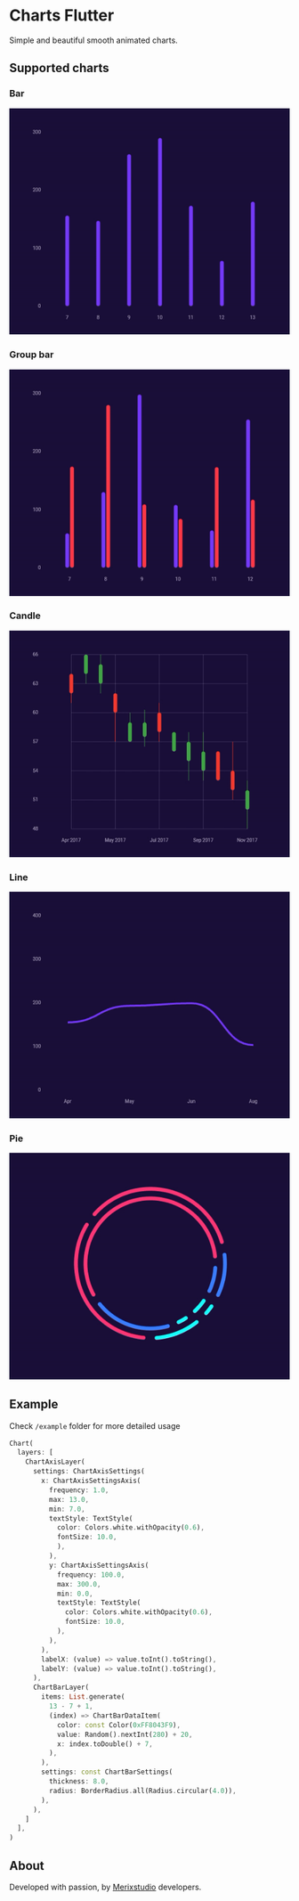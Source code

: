 # Charts Flutter
Simple and beautiful smooth animated charts.
## Supported charts
### Bar
![Screenshot1](/screenshots/chart_bar.gif) 
### Group bar
![Screenshot2](/screenshots/chart_group_bar.gif)
### Candle
![Screenshot3](/screenshots/chart_candle.gif)
### Line
![Screenshot4](/screenshots/chart_line.gif)
### Pie
![Screenshot5](/screenshots/chart_pie.gif)
## Example
Check `/example` folder for more detailed usage
```dart
Chart(
  layers: [
    ChartAxisLayer(
      settings: ChartAxisSettings(
        x: ChartAxisSettingsAxis(
          frequency: 1.0,
          max: 13.0,
          min: 7.0,
          textStyle: TextStyle(
            color: Colors.white.withOpacity(0.6),
            fontSize: 10.0,
            ),
          ),
          y: ChartAxisSettingsAxis(
            frequency: 100.0,
            max: 300.0,
            min: 0.0,
            textStyle: TextStyle(
              color: Colors.white.withOpacity(0.6),
              fontSize: 10.0,
            ),
          ),
        ),
        labelX: (value) => value.toInt().toString(),
        labelY: (value) => value.toInt().toString(),
      ),
      ChartBarLayer(
        items: List.generate(
          13 - 7 + 1,
          (index) => ChartBarDataItem(
            color: const Color(0xFF8043F9),
            value: Random().nextInt(280) + 20,
            x: index.toDouble() + 7,
          ),
        ),
        settings: const ChartBarSettings(
          thickness: 8.0,
          radius: BorderRadius.all(Radius.circular(4.0)),
        ),
      ),
    ]
  ],
)
```
## About
Developed with passion, by [Merixstudio](https://www.merixstudio.com/development/flutter/) developers. 
